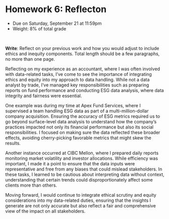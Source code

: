 # Homework 6: Reflecton

- Due on Saturday, September 21 at 11:59pm
- Weight: 8% of total grade

<br>

**Write**: Reflect on your previous work and how you would adjust to include ethics and inequity components. Total length should be a few paragraphs, no more than one page.

Reflecting on my experience as an accountant, where I was often involved with data-related tasks, I’ve come to see the importance of integrating ethics and equity into my approach to data handling. While not a data analyst by trade, I’ve managed key responsibilities such as preparing reports on fund performance and conducting ESG data analysis, where data integrity and fairness were essential.

One example was during my time at Apex Fund Services, where I supervised a team handling ESG data as part of a multi-million-dollar company acquisition. Ensuring the accuracy of ESG metrics required us to go beyond surface-level data analysis to understand how the company’s practices impacted not only its financial performance but also its social responsibilities. I focused on making sure the data reflected these broader effects, avoiding cherry-picking favorable metrics that might skew the results.

Another instance occurred at CIBC Mellon, where I prepared daily reports monitoring market volatility and investor allocations. While efficiency was important, I made it a point to ensure that the data inputs were representative and free from any biases that could mislead stakeholders. In these tasks, I learned to be cautious about interpreting data without context, understanding that certain trends could disproportionately affect some clients more than others.

Moving forward, I would continue to integrate ethical scrutiny and equity considerations into my data-related duties, ensuring that the insights I generate are not only accurate but also reflect a fair and comprehensive view of the impact on all stakeholders.
